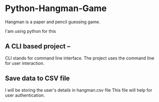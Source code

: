 # Python-Hangman-Game
Hangman is a paper and pencil guessing game. 

I'am using python for this

## A CLI based project – 
CLI stands for command line interface. The project uses the command line for user interaction.

## Save data to CSV file
I will be storing the user's details in hangman.csv file
This file will help for user authentication.
